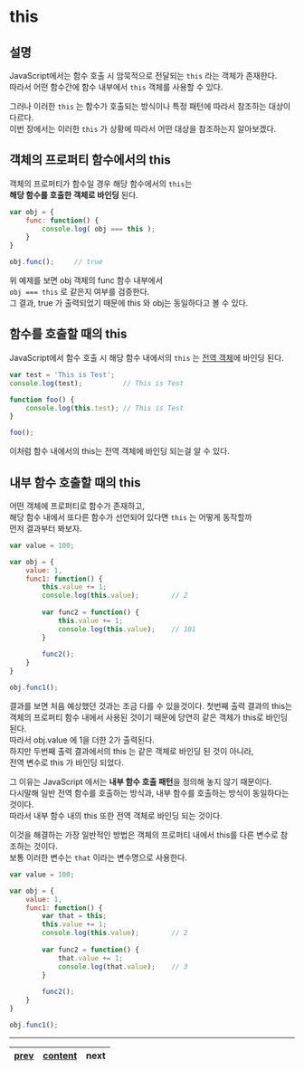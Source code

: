 # this

## 설명
JavaScript에서는 함수 호출 시 암묵적으로 전달되는 `this` 라는 객체가 존재한다.  
따라서 어떤 함수간에 함수 내부에서 `this` 객체를 사용할 수 있다.

그러나 이러한 `this` 는 함수가 호출되는 방식이나 특정 패턴에 따라서 참조하는 대상이 다르다.  
이번 장에서는 이러한 `this` 가 상황에 따라서 어떤 대상을 참조하는지 알아보겠다.

## 객체의 프로퍼티 함수에서의 this
객체의 프로퍼티가 함수일 경우 해당 함수에서의 `this`는  
**해당 함수를 호출한 객체로 바인딩** 된다.

```js
var obj = {
	func: function() {
		console.log( obj === this );
	}
}

obj.func();		// true
```

위 예제를 보면 obj 객체의 func 함수 내부에서  
`obj === this` 로 같은지 여부를 검증한다.  
그 결과, true 가 출력되었기 때문에 this 와 obj는 동일하다고 볼 수 있다.

## 함수를 호출할 때의 this
JavaScript에서 함수 호출 시 해당 함수 내에서의 `this` 는 [전역 객체](./etc/static-object.ko-KR.md)에 바인딩 된다.  
```js
var test = 'This is Test';
console.log(test);			// This is Test

function foo() {
	console.log(this.test);	// This is Test
}

foo();
```

이처럼 함수 내에서의 this는 전역 객체에 바인딩 되는걸 알 수 있다.  

## 내부 함수 호출할 때의 this
어떤 객체에 프로퍼티로 함수가 존재하고,  
해당 함수 내에서 또다른 함수가 선언되어 있다면 `this` 는 어떻게 동작할까  
먼저 결과부터 봐보자.

```js
var value = 100;

var obj = {
	value: 1,
	func1: function() {
		this.value += 1;
		console.log(this.value);		// 2
		
		var func2 = function() {
			this.value += 1;
			console.log(this.value);	// 101
		}
		
		func2();
	}
}

obj.func1();
```

결과를 보면 처음 예상했던 것과는 조금 다를 수 있을것이다.
첫번째 출력 결과의 this는 객체의 프로퍼티 함수 내에서 사용된 것이기 때문에 당연히 같은 객체가 this로 바인딩 된다.  
따라서 obj.value 에 1을 더한 2가 출력된다.  
하지만 두번째 출력 결과에서의 this 는 같은 객체로 바인딩 된 것이 아니라,  
전역 변수로 this 가 바인딩 되었다.  

그 이유는 JavaScript 에서는 **내부 함수 호출 패턴**을 정의해 놓지 않기 때문이다.  
다시말해 일반 전역 함수를 호출하는 방식과, 내부 함수를 호출하는 방식이 동일하다는 것이다.  
따라서 내부 함수 내의 this 또한 전역 객체로 바인딩 되는 것이다.

이것을 해결하는 가장 일반적인 방법은 객체의 프로퍼티 내에서 this를 다른 변수로 참조하는 것이다.  
보통 이러한 변수는 `that` 이라는 변수명으로 사용한다.
```js
var value = 100;

var obj = {
	value: 1,
	func1: function() {
		var that = this;
		this.value += 1;
		console.log(this.value);		// 2
		
		var func2 = function() {
			that.value += 1;
			console.log(that.value);	// 3
		}
		
		func2();
	}
}

obj.func1();
```

---
|[prev](./09-object.ko-KR.md)|[content](./00-contents.ko-KR.md)|next|
|:--:|:--:|:--:|
